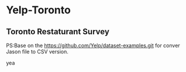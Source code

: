 # Yelp-Toronto
## Toronto Restaturant Survey

PS:Base on the https://github.com/Yelp/dataset-examples.git for conver Jason file to CSV version. 

yea
